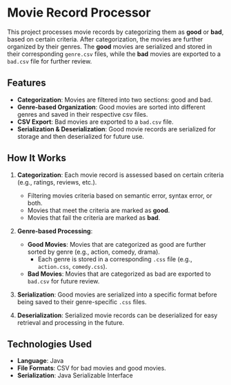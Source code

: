 # Movie Record Processor

This project processes movie records by categorizing them as **good** or **bad**, based on certain criteria. 
After categorization, the movies are further organized by their genres. 
The **good** movies are serialized and stored in their corresponding `genre.csv` files, 
while the **bad** movies are exported to a `bad.csv` file for further review.

## Features

- **Categorization**: Movies are filtered into two sections: good and bad.
- **Genre-based Organization**: Good movies are sorted into different genres and saved in their respective csv files.
- **CSV Export**: Bad movies are exported to a `bad.csv` file.
- **Serialization & Deserialization**: Good movie records are serialized for storage and then deserialized for future use.

## How It Works

1. **Categorization**: Each movie record is assessed based on certain criteria (e.g., ratings, reviews, etc.).
   - Filtering movies criteria based on semantic error, syntax error, or both.
   - Movies that meet the criteria are marked as **good**.
   - Movies that fail the criteria are marked as **bad**.

2. **Genre-based Processing**:
   - **Good Movies**: Movies that are categorized as good are further sorted by genre (e.g., action, comedy, drama).
     - Each genre is stored in a corresponding `.css` file (e.g., `action.css`, `comedy.css`).
   - **Bad Movies**: Movies that are categorized as bad are exported to `bad.csv` for future review.

3. **Serialization**: Good movies are serialized into a specific format before being saved to their genre-specific `.css` files.

4. **Deserialization**: Serialized movie records can be deserialized for easy retrieval and processing in the future.

## Technologies Used

- **Language**: Java
- **File Formats**: CSV for bad movies and good movies.
- **Serialization**: Java Serializable Interface
